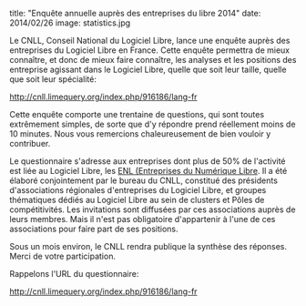 title: "Enquête annuelle auprès des entreprises du libre 2014"
date: 2014/02/26
image: statistics.jpg

Le CNLL, Conseil National du Logiciel Libre,
lance une enquête auprès des entreprises du Logiciel Libre en France.
Cette enquête permettra de mieux connaître, et donc de mieux faire
connaître, les analyses et les positions des entreprise agissant dans
le Logiciel Libre, quelle que soit leur taille, quelle que soit leur
spécialité:

<http://cnll.limequery.org/index.php/916186/lang-fr>

Cette enquête comporte une trentaine de questions, qui sont toutes
extrêmement simples, de sorte que d'y répondre prend réellement moins
de 10 minutes. Nous vous remercions chaleureusement de bien vouloir y
contribuer.

Le questionnaire s'adresse aux entreprises dont plus de 50% de
l'activité est liée au Logiciel Libre, les [ENL (Entreprises du
Numérique Libre](http://cnll.fr/news/les-ssll-deviennent-enl/).
Il a été élaboré conjointement par le bureau du CNLL, constitué des
présidents d'associations régionales d'entreprises du Logiciel Libre,
et groupes thématiques dédiés au Logiciel Libre au sein de clusters et
Pôles de compétitivités. Les invitations sont diffusées par ces
associations auprès de leurs membres. Mais il n'est pas obligatoire
d'appartenir à l'une de ces associations pour faire part de ses
positions.

Sous un mois environ, le CNLL rendra publique la synthèse des
réponses. Merci de votre participation.

Rappelons l'URL du questionnaire:

<http://cnll.limequery.org/index.php/916186/lang-fr>
